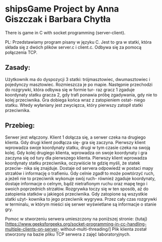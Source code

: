 # shipsGame Project by Anna Giszczak i Barbara Chytła
There is game in C with socket programming (server-client).

PL:
Przedstawiamy program pisany w języku C. Jest to gra w statki, która składa się z
dwóch plików server.c i client.c. Odbywa się za pomocą połączenia TCP.

## Zasady:
Użytkownik ma do dyspozycji 3 statki: trójmasztowiec, dwumasztowiec i pojedynczy
masztowiec. Rozmieszcza je po mapie. Następnie przechodzi do rozgrywki, która odbywa
się w formie tur- raz gracz 1 zgaduje koordynaty statku gracza 2, gdy trafi ponawia próbę
zgadywania, gdy nie to kolej przeciwnika. Gra dobiega końca wraz z zatopieniem ostat-
niego statku. Wtedy wyłaniany jest zwycięzca, który pierwszy zatopił statki przeciwnika.

## Przebieg:
Serwer jest włączony. Klient 1 dołącza się, a serwer czeka na drugiego klienta. Gdy
drugi klient podłącza się- gra się zaczyna. Pierwszy klient wprowadza swoje koordynaty
statku, drugi w tym czasie czeka na swoją kolej. Gdy kolej drugiego klienta, wprowadza
on swoje koordynaty i gra zaczyna się od tury dla pierwszego klienta. Pierwszy klient
wprowadza koordynaty statku przeciwnika, oczywiście te gdzię myśli, że statek przeciw-
nika się znajduje. Dostaje od servera odpowiedź w postaci mapy strzałów i informację o
trafieniu. Gdy celnie zgadł to może powtórzyć ruch, a jeżeli nie to przeciwnik wykonuje
swój ruch- również zgaduje koordynaty, dostaje informacje o celnym, bądź nietrafionym
ruchu oraz mapę tego i swoich poprzednich strzałów. Rozgrywka toczy się w ten sposób,
aż do zatopienia statków u jakiegoś przeciwnika. Gdy zatopione są wszystkie statki użyt-
kownika to jego przeciwnik wygrywa. Przez cały czas rozgrywki w terminalu, w którym
mieści się serwer wyświetlane są informacje o stanie gry.

Pomoc w stworzeniu serwera umieszczony na poniższej stronie:
{tutaj}[https://www.geeksforgeeks.org/socket-programming-in-cc-handling-multiple-clients-on-server-
without-multi-threading/]
Plik klienta został stworzony na bazie pliku TCP serwera z zajęć laboratoryjnych.

